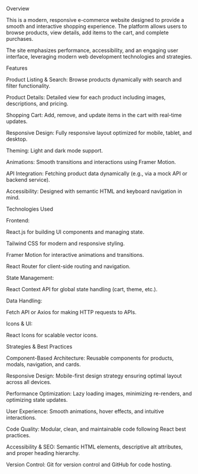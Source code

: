 Overview

This is a modern, responsive e-commerce website designed to provide a smooth and interactive shopping experience. The platform allows users to browse products, view details, add items to the cart, and complete purchases.

The site emphasizes performance, accessibility, and an engaging user interface, leveraging modern web development technologies and strategies.

Features

Product Listing & Search: Browse products dynamically with search and filter functionality.

Product Details: Detailed view for each product including images, descriptions, and pricing.

Shopping Cart: Add, remove, and update items in the cart with real-time updates.

Responsive Design: Fully responsive layout optimized for mobile, tablet, and desktop.

Theming: Light and dark mode support.

Animations: Smooth transitions and interactions using Framer Motion.

API Integration: Fetching product data dynamically (e.g., via a mock API or backend service).

Accessibility: Designed with semantic HTML and keyboard navigation in mind.

Technologies Used

Frontend:

React.js for building UI components and managing state.

Tailwind CSS for modern and responsive styling.

Framer Motion for interactive animations and transitions.

React Router for client-side routing and navigation.

State Management:

React Context API for global state handling (cart, theme, etc.).

Data Handling:

Fetch API or Axios for making HTTP requests to APIs.

Icons & UI:

React Icons for scalable vector icons.

Strategies & Best Practices

Component-Based Architecture: Reusable components for products, modals, navigation, and cards.

Responsive Design: Mobile-first design strategy ensuring optimal layout across all devices.

Performance Optimization: Lazy loading images, minimizing re-renders, and optimizing state updates.

User Experience: Smooth animations, hover effects, and intuitive interactions.

Code Quality: Modular, clean, and maintainable code following React best practices.

Accessibility & SEO: Semantic HTML elements, descriptive alt attributes, and proper heading hierarchy.

Version Control: Git for version control and GitHub for code hosting.
